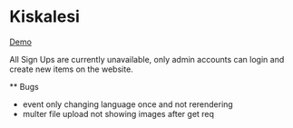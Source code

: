 # Kiskalesi

[Demo](https://kizkalesi.herokuapp.com)

All Sign Ups are currently unavailable, only admin accounts can login
and create new items on the website. 

** Bugs

- event only changing language once and not rerendering
- multer file upload not showing images after get req
